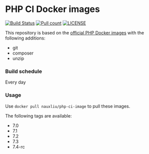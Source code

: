 # PHP CI Docker images

[![Build Status](https://github.com/nauxliu/php-ci-image/workflows/Main/badge.svg)](https://github.com/nauxliu/php-ci-image/actions) 
[![Pull count](https://img.shields.io/docker/pulls/nauxliu/php-ci-image.svg)](https://cloud.docker.com/u/nauxliu/repository/docker/nauxliu/php-ci-image) 
[![LICENSE](https://img.shields.io/github/license/nauxliu/php-ci-image)](https://github.com/nauxliu/php-ci-image/blob/master/LICENSE) 


This repository is based on the [official PHP Docker images](https://hub.docker.com/_/php) with the following additions:

* git
* composer
* unzip

### Build schedule

Every day

### Usage

Use `docker pull nauxliu/php-ci-image` to pull these images.

The following tags are available:

* 7.0
* 7.1
* 7.2
* 7.3
* 7.4-rc
